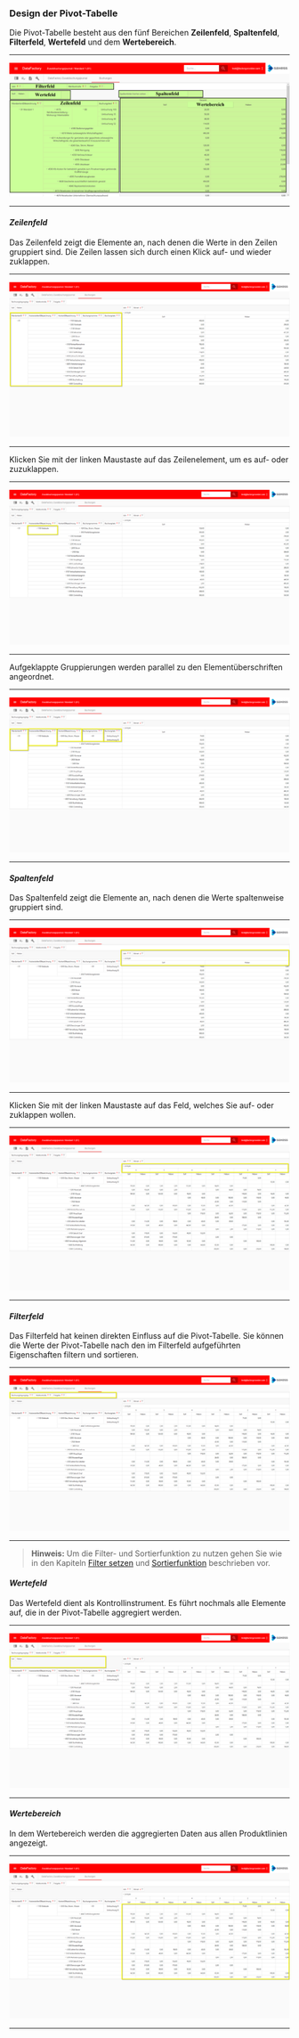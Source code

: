 ### Design der Pivot-Tabelle

Die Pivot-Tabelle besteht aus den fünf Bereichen **Zeilenfeld**, **Spaltenfeld**, **Filterfeld**, **Wertefeld** und dem **Wertebereich**.

---
![](/Pictures/Web-Client/Fabrik/Pivot-Ansicht/Pivot-Tabelle/Design/design_1.png)

---

#### *Zeilenfeld*

Das Zeilenfeld zeigt die Elemente an, nach denen die Werte in den Zeilen gruppiert sind. Die Zeilen lassen sich durch einen Klick auf- und wieder zuklappen.

---
![](/Pictures/Web-Client/Fabrik/Pivot-Ansicht/Pivot-Tabelle/Design/design_2.png)

---

Klicken Sie mit der linken Maustaste auf das Zeilenelement, um es auf- oder zuzuklappen.

---
![](/Pictures/Web-Client/Fabrik/Pivot-Ansicht/Pivot-Tabelle/Design/design_3.png)

---

Aufgeklappte Gruppierungen werden parallel zu den Elementüberschriften angeordnet. 

---
![](/Pictures/Web-Client/Fabrik/Pivot-Ansicht/Pivot-Tabelle/Design/design_4.png)

---

#### *Spaltenfeld*

Das Spaltenfeld zeigt die Elemente an, nach denen die Werte spaltenweise gruppiert sind.

---
![](/Pictures/Web-Client/Fabrik/Pivot-Ansicht/Pivot-Tabelle/Design/design_5.png)

---

Klicken Sie mit der linken Maustaste auf das Feld, welches Sie auf- oder zuklappen wollen.

---
![](/Pictures/Web-Client/Fabrik/Pivot-Ansicht/Pivot-Tabelle/Design/design_6.png)

---

#### *Filterfeld*

Das Filterfeld hat keinen direkten Einfluss auf die Pivot-Tabelle. Sie können die Werte der Pivot-Tabelle nach den im Filterfeld aufgeführten Eigenschaften filtern und sortieren.

---
![](/Pictures/Web-Client/Fabrik/Pivot-Ansicht/Pivot-Tabelle/Design/design_7.png)

---

>**Hinweis:** Um die Filter- und Sortierfunktion zu nutzen gehen Sie wie in den Kapiteln [Filter setzen](/der-web-client/fabrik/pivot-ansicht/pivot-tabelle/filter-setzen.md) und [Sortierfunktion](der-web-client/fabrik/pivot-ansicht/pivot-tabelle/sortierfunktion.md) beschrieben vor.

#### *Wertefeld*

Das Wertefeld dient als Kontrollinstrument. Es führt nochmals alle Elemente auf, die in der Pivot-Tabelle aggregiert werden.

---
![](/Pictures/Web-Client/Fabrik/Pivot-Ansicht/Pivot-Tabelle/Design/design_8.png)

---

#### *Wertebereich*

In dem Wertebereich werden die aggregierten Daten aus allen Produktlinien angezeigt.

---
![](/Pictures/Web-Client/Fabrik/Pivot-Ansicht/Pivot-Tabelle/Design/design_9.png)

---


<!---
 
> **Hinweis:** Sie können weitere Felder aus dem Sekundärbereich der Feldliste in den Bereich Datenfelder ziehen. Gehen Sie dazu wie oben beschrieben vor und platzieren Sie das Feld an der gewünschten Stelle und lassen Sie dann erst die linke Maustaste los. Das Feld wird an dieser Stelle eingefügt.

---
![](/Pictures/Web-Client/Fabrik/Pivot-Ansicht/Pivot-Tabelle/Design/25.png)

---

-->
